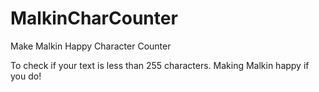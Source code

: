 # MalkinCharCounter
Make Malkin Happy Character Counter

To check if your text is less than 255 characters. Making Malkin happy if you do! 
